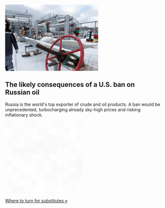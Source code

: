 
![The likely consequences of a U.S. ban on Russian oil](./20220308115850.png)
## The likely consequences of a U.S. ban on Russian oil

Russia is the world's top exporter of crude and oil products. A ban would be unprecedented, turbocharging already sky-high prices and risking inflationary shock.

![pic](../square_bg.png)

[Where to turn for substitutes »](https://www.yahoo.com/finance/news/u-ban-russian-oil-mean-195502657.html)
